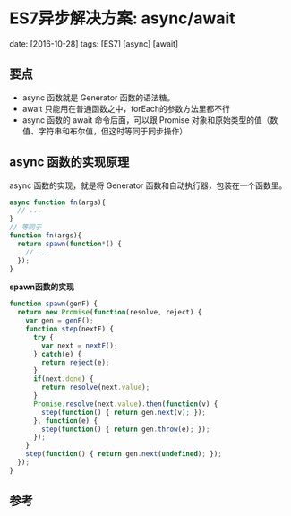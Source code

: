 # ES7异步解决方案: async/await
date: [2016-10-28]
tags: [ES7] [async] [await]

## 要点
- async 函数就是 Generator 函数的语法糖。
- await 只能用在普通函数之中，forEach的参数方法里都不行
- async 函数的 await 命令后面，可以跟 Promise 对象和原始类型的值（数值、字符串和布尔值，但这时等同于同步操作）

## async 函数的实现原理

async 函数的实现，就是将 Generator 函数和自动执行器，包装在一个函数里。

```js
async function fn(args){
  // ...
}
// 等同于
function fn(args){
  return spawn(function*() {
    // ...
  });
}
```

**spawn函数的实现**
```js
function spawn(genF) {
  return new Promise(function(resolve, reject) {
    var gen = genF();
    function step(nextF) {
      try {
        var next = nextF();
      } catch(e) {
        return reject(e);
      }
      if(next.done) {
        return resolve(next.value);
      }
      Promise.resolve(next.value).then(function(v) {
        step(function() { return gen.next(v); });      
      }, function(e) {
        step(function() { return gen.throw(e); });
      });
    }
    step(function() { return gen.next(undefined); });
  });
}
```

## 参考

[1]:http://www.ruanyifeng.com/blog/2015/05/async.html "async 函数的含义和用法"
